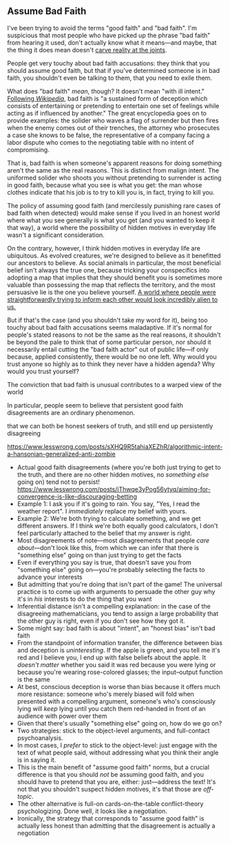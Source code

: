## Assume Bad Faith

I've been trying to avoid the terms "good faith" and "bad faith". I'm suspicious that most people who have picked up the phrase "bad faith" from hearing it used, don't actually know what it means—and maybe, that the thing it does mean doesn't [carve reality at the joints](https://www.lesswrong.com/posts/esRZaPXSHgWzyB2NL/where-to-draw-the-boundaries).

People get very touchy about bad faith accusations: they think that you should assume good faith, but that if you've determined someone is in bad faith, you shouldn't even be talking to them, that you need to exile them.

What does "bad faith" _mean_, though? It doesn't mean "with ill intent." [Following _Wikipedia_](https://en.wikipedia.org/wiki/Bad_faith), bad faith is "a sustained form of deception which consists of entertaining or pretending to entertain one set of feelings while acting as if influenced by another." The great encyclopedia goes on to provide examples: the solider who waves a flag of surrender but then fires when the enemy comes out of their trenches, the attorney who prosecutes a case she knows to be false, the representative of a company facing a labor dispute who comes to the negotiating table with no intent of compromising.

That is, bad faith is when someone's apparent reasons for doing something aren't the same as the real reasons. This is distinct from malign intent. The uniformed solider who shoots you without pretending to surrender is acting in good faith, because what you see is what you get: the man whose clothes indicate that his job is to try to kill you is, in fact, trying to kill you.

The policy of assuming good faith (and mercilessly punishing rare cases of bad faith when detected) would make sense if you lived in an honest world where what you see generally is what you get (and you wanted to keep it that way), a world where the possibility of hidden motives in everyday life wasn't a significant consideration.

On the contrary, however, I think hidden motives in everyday life are ubiquitous. As evolved creatures, we're designed to believe as it benefitted our ancestors to believe. As social animals in particular, the most beneficial belief isn't always the true one, because tricking your conspecifics into adopting a map that implies that they should benefit you is sometimes more valuable than possessing the map that reflects the territory, and the most persuasive lie is the one you believe yourself. [A world where people were straightforwardly trying to inform each other would look incredibly alien to us.](https://www.lesswrong.com/posts/h2Hk2c2Gp5sY4abQh/lack-of-social-grace-is-an-epistemic-virtue)

But if that's the case (and you shouldn't take my word for it), being too touchy about bad faith accusations seems maladaptive. If it's normal for people's stated reasons to not be the same as the real reasons, it shouldn't be beyond the pale to think that of some particular person, nor should it necessarily entail cutting the "bad faith actor" out of public life—if only because, applied consistently, there would be no one left. Why would you trust anyone so highly as to think they never have a hidden agenda? Why would you trust yourself?

The conviction that bad faith is unusual contributes to a warped view of the world


In particular, people seem to believe that persistent good faith disagreements are an ordinary phenomenon.

that we can both be honest seekers of truth, and still end up persistently disagreeing


https://www.lesswrong.com/posts/sXHQ9R5tahiaXEZhR/algorithmic-intent-a-hansonian-generalized-anti-zombie
 * Actual good faith disagreements (where you're both just trying to get to the truth, and there are no other hidden motives, no _something else_ going on) tend not to persist! https://www.lesswrong.com/posts/iThwqe3yPog56ytyq/aiming-for-convergence-is-like-discouraging-betting
 * Example 1: I ask you if it's going to rain. You say, "Yes, I read the weather report". I _immediately_ replace my belief with yours.
 * Example 2: We're both trying to calculate something, and we get different answers. If I think we're both equally good calculators, I don't feel particularly attached to the belief that my answer is right.
 * Most disagreements of note—most disagreements that people _care about_—don't look like this, from which we can infer that there is "something else" going on than just trying to get the facts
 * Even if everything you say is true, that doesn't save you from "something else" going on—you're probably selecting the facts to advance your interests
 * But admitting that you're doing that isn't part of the game! The universal practice is to come up with arguments to persuade the other guy why it's in _his_ interests to do the thing that you want
 * Inferential distance isn't a compelling explanation: in the case of the disagreeing mathematicians, you tend to assign a large probability that the other guy is right, even if you don't see how they got it.
 * Some might say: bad faith is about "intent", an "honest bias" isn't bad faith
 * From the standpoint of information transfer, the difference between bias and deception is _uninteresting_. If the apple is green, and you tell me it's red and I believe you, I end up with false beliefs about the apple. It _doesn't matter_ whether you said it was red because you were lying or because you're wearing rose-colored glasses; the input–output function is the same
 * At best, conscious deception is worse than bias because it offers much more resistance: someone who's merely biased will fold when presented with a compelling argument, someone's who's consciously lying will _keep_ lying until you catch them red-handed in front of an audience with power over them
 * Given that there's usually "something else" going on, how do we go on?
 * Two strategies: stick to the object-level arguments, and full-contact psychoanalysis.
 * In most cases, I _prefer_ to stick to the object-level: just engage with the text of what people said, without addressing what you think their angle is in saying it.
 * This is the main benefit of "assume good faith" norms, but a crucial difference is that you should _not_ be assuming good faith, and you should have to pretend that you are, either: just—address the text! It's not that you shouldn't suspect hidden motives, it's that those are _off-topic_.
 * The other alternative is full-on cards-on-the-table conflict-theory psychologizing. Done well, it looks like a negotiation.
 * Ironically, the strategy that corresponds to "assume good faith" is actually less honest than admitting that the disagreement is actually a negotiation
